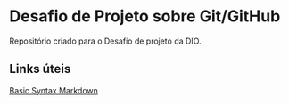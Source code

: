 # Desafio de Projeto sobre Git/GitHub 
Repositório criado para o Desafio de projeto da DIO.
## Links úteis 
[Basic Syntax Markdown](https://www.markdownguide.org/basic-syntax/)
